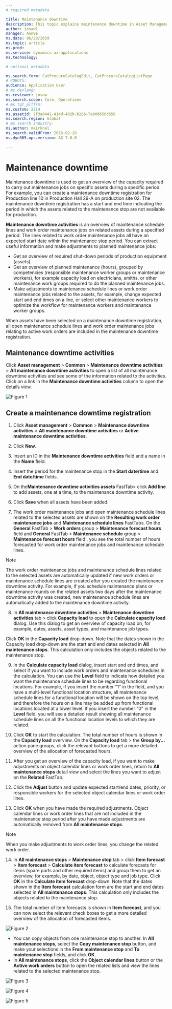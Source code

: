 ```yaml
---
# required metadata

title: Maintenance downtime
description: This topic explains maintenance downtime in Asset Management.
author: josaw1
manager: AnnBe
ms.date: 06/28/2019
ms.topic: article
ms.prod: 
ms.service: dynamics-ax-applications
ms.technology: 

# optional metadata

ms.search.form: CatProcureCatalogEdit, CatProcureCatalogListPage
# ROBOTS: 
audience: Application User
# ms.devlang: 
ms.reviewer: josaw
ms.search.scope: Core, Operations
# ms.tgt_pltfrm: 
ms.custom: 2214
ms.assetid: 2f3e0441-414d-402b-b28b-7ab0d650d658
ms.search.region: Global
# ms.search.industry: 
ms.author: mkirknel
ms.search.validFrom: 2016-02-28
ms.dyn365.ops.version: AX 7.0.0

---
```


# Maintenance downtime

Maintenance downtime is used to get an overview of the capacity required to carry out maintenance jobs on specific assets during a specific period. For example, you can create a maintenance downtime registration for Production line 10 in Production Hall 29-A on production site 02. The maintenance downtime registration has a start and end time indicating the period in which the assets related to the maintenance stop are not available for production.

**Maintenance downtime activities** is an overview of maintenance schedule lines and work order maintenance jobs on related assets during a specified period. The lines related to work order maintenance jobs all have an expected start date within the maintenance stop period. You can extract useful information and make adjustments to planned maintenance jobs:

- Get an overview of required shut-down periods of production equipment (assets).  
- Get an overview of planned maintenance (hours), grouped by competencies (responsible maintenance worker groups or maintenance workers), for example capacity load on electricians, smiths, or other maintenance work groups required to do the planned maintenance jobs.  
- Make adjustments to maintenance schedule lines or work order maintenance jobs related to the assets, for example, change expected start and end times on a line, or select other maintenance workers to optimize the workflow for maintenance workers and maintenance worker groups.

When assets have been selected on a maintenance downtime registration, all open maintenance schedule lines and work order maintenance jobs relating to active work orders are included in the maintenance downtime registration.

## Maintenance downtime activities

Click **Asset management** > **Common** > **Maintenance downtime activities** > **All maintenance downtime activities** to open a list of all maintenance downtime activities and see some of the information related to the activities. Click on a link in the **Maintenance downtime activities** column to open the details view.

![Figure 1](media/19-preventive-maintenance.png)


## Create a maintenance downtime registration

1. Click **Asset management** > **Common** > **Maintenance downtime activities** > **All maintenance downtime activities** or **Active maintenance downtime activities**.

2. Click **New**.

3. Insert an ID in the **Maintenance downtime activities** field and a name in the **Name** field.

4. Insert the period for the maintenance stop in the **Start date/time** and **End date/time** fields.

5. On the**Maintenance downtime activities assets** FastTab> click **Add line** to add assets, one at a time, to the maintenance downtime activity.

6. Click **Save** when all assets have been added.

7. The work order maintenance jobs and open maintenance schedule lines related to the selected assets are shown on the **Resulting work order maintenance jobs** and **Maintenance schedule lines** FastTabs. On the **General** FastTab > **Work orders** group > **Maintenance forecast hours** field and **General** FastTab > **Maintenance schedule** group > **Maintenance forecast hours** field , you see the total number of hours forecasted for work order maintenance jobs and maintenance schedule lines.

>[!NOTE]
>The work order maintenance jobs and maintenance schedule lines related to the selected assets are automatically updated if new work orders or maintenance schedule lines are created after you created the maintenance downtime activity. For example, if you schedule maintenance plans or maintenance rounds on the related assets two days after the maintenance downtime activity was created, new maintenance schedule lines are automatically added to the maintenance downtime activity.

8. In **All maintenance downtime activities** > **Maintenance downtime activities** tab > click **Capacity load** to open the **Calculate capacity load** dialog. Use this dialog to get an overview of capacity load on, for example, dates, assets, asset types, and maintenance job types. 

 Click **OK** in the **Capacity load** drop-down. Note that the dates shown in the Capacity load drop-down are the start and end dates selected in **All maintenance stops**. This calculation only includes the objects related to the maintenance stop.

9. In the **Calculate capacity load** dialog, insert start and end times, and select if you want to include work orders and maintenance schedules in the calculation. You can use the **Level** field to indicate how detailed you want the maintenance schedule lines to be regarding functional locations. For example, if you insert the number "1" in the field, and you have a multi-level functional location structure, all maintenance schedule lines for a functional location will be shown on the top level, and therefore the hours on a line may be added up from functional locations located at a lower level. If you insert the number "0" in the **Level** field, you will see a detailed result showing all maintenance schedule lines on all the functional location levels to which they are related.

10. Click **OK** to start the calculation. The total number of hours is shown in the **Capacity load** overview. On the **Capacity load** tab > the **Group by...** action pane groups, click the relevant buttons to get a more detailed overview of the allocation of forecasted hours.

11. After you get an overview of the capacity load, if you want to make adjustments on object calendar lines or work order lines, return to **All maintenance stops** detail view and select the lines you want to adjust on the **Related** FastTab.

12. Click the **Adjust** button and update expected start/end dates, priority, or responsible workers for the selected object calendar lines or work order lines.

13. Click **OK** when you have made the required adjustments. Object calendar lines or work order lines that are not included in the maintenance stop period after you have made adjustments are automatically removed from **All maintenance stops**.

>[!NOTE]
>When you make adjustments to work order lines, you change the related work order.

14. In **All maintenance stops** > **Maintenance stop** tab > click **Item forecast** > **Item forecast** > **Calculate item forecast** to calculate forecasts for items (spare parts and other required items) and group them to get an overview, for example, by date, object, object type and job type. Click **OK** in the **Calculate item forecast** drop-down. Note that the dates shown in the **Item forecast** calculation form are the start and end dates selected in **All maintenance stops**. This calculation only includes the objects related to the maintenance stop.

15. The total number of item forecasts is shown in **Item forecast**, and you can now select the relevant check boxes to get a more detailed overview of the allocation of forecasted items.

![Figure 2](media/20-preventive-maintenance.png)


- You can copy objects from one maintenance stop to another. In **All maintenance stops**, select the **Copy maintenance stop** button, and make your selections in the **From maintenance stop** and **To maintenance stop** fields, and click **OK**.
- In **All maintenance stops**, click the **Object calendar lines** button or the **Active work orders** button to open the related lists and view the lines related to the selected maintenance stop.

![Figure 3](media/21-preventive-maintenance.png)

![Figure 4](media/22-preventive-maintenance.png)

![Figure 5](media/23-preventive-maintenance.png)

